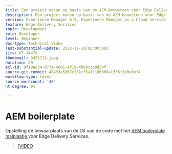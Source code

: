 ```yaml
---
title: Een project maken op basis van de AEM-bouwsteen voor Edge Delivery Services
description: Een project maken op basis van de AEM-bouwsteen voor Edge Delivery Services
version: Experience Manager 6.5, Experience Manager as a Cloud Service
feature: Edge Delivery Services
topic: Development
role: Developer
level: Beginner
doc-type: Technical Video
last-substantial-update: 2023-11-16T00:00:00Z
jira: KT-14479
thumbnail: 3425713.jpeg
duration: 89
exl-id: 8fa9ac34-d77a-46d1-af19-4b89c1b8d54f
source-git-commit: 48433a5367c281cf5a1c106b08a1306f1b0e8ef4
workflow-type: tm+mt
source-wordcount: '40'
ht-degree: 0%

---
```


# AEM boilerplate

Opstelling de bewaarplaats van de Git van de code met het [ AEM boilerplate malplaatje ](https://github.com/adobe/aem-boilerplate) voor Edge Delivery Services.

>[!VIDEO](https://video.tv.adobe.com/v/3434617/?learn=on&captions=dut)
